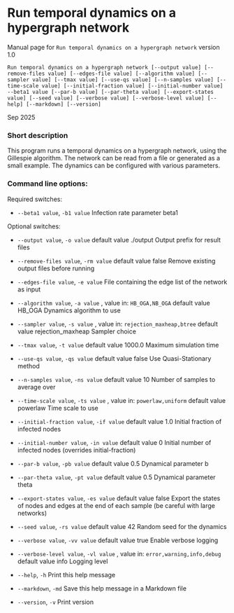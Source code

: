 # Run temporal dynamics on a hypergraph network

Manual page for `Run temporal dynamics on a hypergraph network` version 1.0

`Run temporal dynamics on a hypergraph network [--output value] [--remove-files value] [--edges-file value] [--algorithm value] [--sampler value] [--tmax value] [--use-qs value] [--n-samples value] [--time-scale value] [--initial-fraction value] [--initial-number value] --beta1 value [--par-b value] [--par-theta value] [--export-states value] [--seed value] [--verbose value] [--verbose-level value] [--help] [--markdown] [--version]`

Sep 2025

### Short description

This program runs a temporal dynamics on a hypergraph network, using the Gillespie algorithm. The network can be read from a file or generated as a small example. The dynamics can be configured with various parameters.

### Command line options:


Required switches:

* `--beta1 value`, `-b1 value`
    Infection rate parameter beta1

Optional switches:

* `--output value`, `-o value`
    default value ./output
    Output prefix for result files

* `--remove-files value`, `-rm value`
    default value false
    Remove existing output files before running

* `--edges-file value`, `-e value`
    File containing the edge list of the network as input

* `--algorithm value`, `-a value`  , value in: `HB_OGA,NB_OGA`
    default value HB_OGA
    Dynamics algorithm to use

* `--sampler value`, `-s value`  , value in: `rejection_maxheap,btree`
    default value rejection_maxheap
    Sampler choice

* `--tmax value`, `-t value`
    default value 1000.0
    Maximum simulation time

* `--use-qs value`, `-qs value`
    default value false
    Use Quasi-Stationary method

* `--n-samples value`, `-ns value`
    default value 10
    Number of samples to average over

* `--time-scale value`, `-ts value`  , value in: `powerlaw,uniform`
    default value powerlaw
    Time scale to use

* `--initial-fraction value`, `-if value`
    default value 1.0
    Initial fraction of infected nodes

* `--initial-number value`, `-in value`
    default value 0
    Initial number of infected nodes (overrides initial-fraction)

* `--par-b value`, `-pb value`
    default value 0.5
    Dynamical parameter b

* `--par-theta value`, `-pt value`
    default value 0.5
    Dynamical parameter theta

* `--export-states value`, `-es value`
    default value false
    Export the states of nodes and edges at the end of each sample (be careful with large networks)

* `--seed value`, `-rs value`
    default value 42
    Random seed for the dynamics

* `--verbose value`, `-vv value`
    default value true
    Enable verbose logging

* `--verbose-level value`, `-vl value`  , value in: `error,warning,info,debug`
    default value info
    Logging level

* `--help`, `-h`
    Print this help message

* `--markdown`, `-md`
    Save this help message in a Markdown file

* `--version`, `-v`
    Print version
